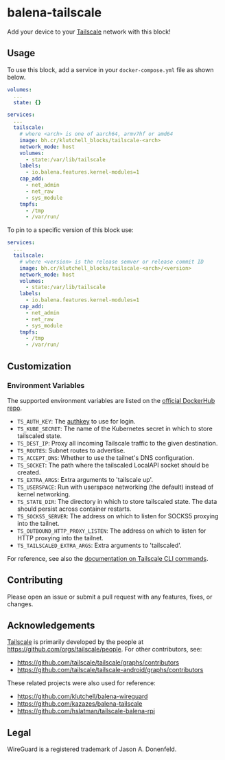 # balena-tailscale

Add your device to your [Tailscale](https://tailscale.com/) network with this block!

## Usage

To use this block, add a service in your `docker-compose.yml` file as shown below.

```yml
volumes:
  ...
  state: {}

services:
  ...
  tailscale:
    # where <arch> is one of aarch64, armv7hf or amd64
    image: bh.cr/klutchell_blocks/tailscale-<arch>
    network_mode: host
    volumes:
      - state:/var/lib/tailscale
    labels:
      - io.balena.features.kernel-modules=1
    cap_add:
      - net_admin
      - net_raw
      - sys_module
    tmpfs:
      - /tmp
      - /var/run/
```

To pin to a specific version of this block use:

```yml
services:
  ...
  tailscale:
    # where <version> is the release semver or release commit ID
    image: bh.cr/klutchell_blocks/tailscale-<arch>/<version>
    network_mode: host
    volumes:
      - state:/var/lib/tailscale
    labels:
      - io.balena.features.kernel-modules=1
    cap_add:
      - net_admin
      - net_raw
      - sys_module
    tmpfs:
      - /tmp
      - /var/run/
```

## Customization

### Environment Variables

The supported environment variables are listed on the [official DockerHub repo](https://hub.docker.com/r/tailscale/tailscale).

- `TS_AUTH_KEY`: The [authkey]((https://tailscale.com/kb/1085/auth-keys/)) to use for login.
- `TS_KUBE_SECRET`: The name of the Kubernetes secret in which to store tailscaled state.
- `TS_DEST_IP`: Proxy all incoming Tailscale traffic to the given destination.
- `TS_ROUTES`: Subnet routes to advertise.
- `TS_ACCEPT_DNS`: Whether to use the tailnet's DNS configuration.
- `TS_SOCKET`: The path where the tailscaled LocalAPI socket should be created.
- `TS_EXTRA_ARGS`: Extra arguments to 'tailscale up'.
- `TS_USERSPACE`: Run with userspace networking (the default) instead of kernel networking.
- `TS_STATE_DIR`: The directory in which to store tailscaled state. The data should persist across container restarts.
- `TS_SOCKS5_SERVER`: The address on which to listen for SOCKS5 proxying into the tailnet.
- `TS_OUTBOUND_HTTP_PROXY_LISTEN`: The address on which to listen for HTTP proxying into the tailnet.
- `TS_TAILSCALED_EXTRA_ARGS`: Extra arguments to 'tailscaled'.

For reference, see also the [documentation on Tailscale CLI commands](https://tailscale.com/kb/1080/cli/).

## Contributing

Please open an issue or submit a pull request with any features, fixes, or changes.

## Acknowledgements

[Tailscale](https://tailscale.com/) is primarily developed by the
people at <https://github.com/orgs/tailscale/people>.
For other contributors, see:

- <https://github.com/tailscale/tailscale/graphs/contributors>
- <https://github.com/tailscale/tailscale-android/graphs/contributors>

These related projects were also used for reference:

- <https://github.com/klutchell/balena-wireguard>
- <https://github.com/kazazes/balena-tailscale>
- <https://github.com/hslatman/tailscale-balena-rpi>

## Legal

WireGuard is a registered trademark of Jason A. Donenfeld.
